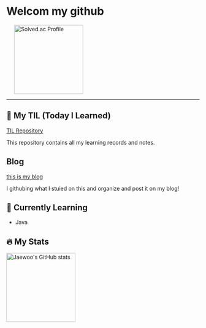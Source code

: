 # Welcom my github 

  
<img height="180em" src="http://mazassumnida.wtf/api/v2/generate_badge?boj=9712jw" alt="Solved.ac Profile" style="margin-left: 20px;" />



---

## 📖 My TIL (Today I Learned)
[TIL Repository](https://github.com/jaewoo9797/TIL)

This repository contains all my learning records and notes.   

## Blog    
[this is my blog](https://doitwojae.tistory.com/)

I githubing what I stuied on this and organize and post it on my blog!



## 🌱 Currently Learning

- Java



## 🔥 My Stats


<img height="180em" src="https://github-readme-stats.vercel.app/api?username=jaewoo9797&show_icons=true&theme=dark" alt="Jaewoo's GitHub stats" style="margin-right: 20px;" />
